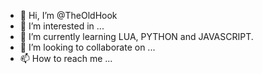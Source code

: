 - 👋 Hi, I’m @TheOldHook
- 👀 I’m interested in ...
- 🌱 I’m currently learning LUA, PYTHON and JAVASCRIPT.
- 💞️ I’m looking to collaborate on ...
- 📫 How to reach me ...

<!---
TheOldHook/TheOldHook is a ✨ special ✨ repository because its `README.md` (this file) appears on your GitHub profile.
You can click the Preview link to take a look at your changes.
--->
